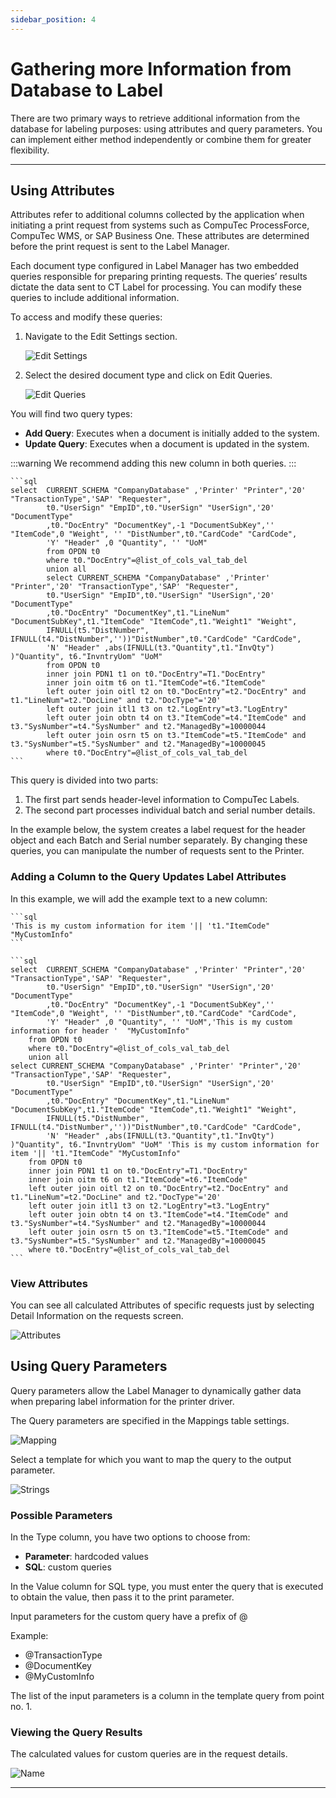 ```yaml
---
sidebar_position: 4
---
```


# Gathering more Information from Database to Label

There are two primary ways to retrieve additional information from the database for labeling purposes: using attributes and query parameters. You can implement either method independently or combine them for greater flexibility.

---

## Using Attributes

Attributes refer to additional columns collected by the application when initiating a print request from systems such as CompuTec ProcessForce, CompuTec WMS, or SAP Business One. These attributes are determined before the print request is sent to the Label Manager.

Each document type configured in Label Manager has two embedded queries responsible for preparing printing requests. The queries’ results dictate the data sent to CT Label for processing. You can modify these queries to include additional information.

To access and modify these queries:

1. Navigate to the Edit Settings section.

    ![Edit Settings](./media/gathering-more-information/edit-settings.webp)
2. Select the desired document type and click on Edit Queries.

    ![Edit Queries](./media/gathering-more-information/edit-queries.webp)

You will find two query types:

- **Add Query**: Executes when a document is initially added to the system.
- **Update Query**: Executes when a document is updated in the system.

:::warning
    We recommend adding this new column in both queries.
:::

    ```sql
    select  CURRENT_SCHEMA "CompanyDatabase" ,'Printer' "Printer",'20' "TransactionType",'SAP' "Requester",
            t0."UserSign" "EmpID",t0."UserSign" "UserSign",'20' "DocumentType"
            ,t0."DocEntry" "DocumentKey",-1 "DocumentSubKey",'' "ItemCode",0 "Weight", '' "DistNumber",t0."CardCode" "CardCode",
            'Y' "Header" ,0 "Quantity", '' "UoM"
            from OPDN t0
            where t0."DocEntry"=@list_of_cols_val_tab_del
            union all
            select CURRENT_SCHEMA "CompanyDatabase" ,'Printer' "Printer",'20' "TransactionType",'SAP' "Requester",
            t0."UserSign" "EmpID",t0."UserSign" "UserSign",'20' "DocumentType"
            ,t0."DocEntry" "DocumentKey",t1."LineNum" "DocumentSubKey",t1."ItemCode" "ItemCode",t1."Weight1" "Weight",
            IFNULL(t5."DistNumber", IFNULL(t4."DistNumber",''))"DistNumber",t0."CardCode" "CardCode",
            'N' "Header" ,abs(IFNULL(t3."Quantity",t1."InvQty") )"Quantity", t6."InvntryUom" "UoM"
            from OPDN t0
            inner join PDN1 t1 on t0."DocEntry"=T1."DocEntry"
            inner join oitm t6 on t1."ItemCode"=t6."ItemCode"
            left outer join oitl t2 on t0."DocEntry"=t2."DocEntry" and t1."LineNum"=t2."DocLine" and t2."DocType"='20'
            left outer join itl1 t3 on t2."LogEntry"=t3."LogEntry"
            left outer join obtn t4 on t3."ItemCode"=t4."ItemCode" and t3."SysNumber"=t4."SysNumber" and t2."ManagedBy"=10000044
            left outer join osrn t5 on t3."ItemCode"=t5."ItemCode" and t3."SysNumber"=t5."SysNumber" and t2."ManagedBy"=10000045
            where t0."DocEntry"=@list_of_cols_val_tab_del
    ```

This query is divided into two parts:

1. The first part sends header-level information to CompuTec Labels.
2. The second part processes individual batch and serial number details.

In the example below, the system creates a label request for the header object and each Batch and Serial number separately. By changing these queries, you can manipulate the number of requests sent to the Printer.

### Adding a Column to the Query Updates Label Attributes

In this example, we will add the example text to a new column:

    ```sql
    'This is my custom information for item '|| 't1."ItemCode" "MyCustomInfo"
    ```

    ```sql
    select  CURRENT_SCHEMA "CompanyDatabase" ,'Printer' "Printer",'20' "TransactionType",'SAP' "Requester",
            t0."UserSign" "EmpID",t0."UserSign" "UserSign",'20' "DocumentType"
            ,t0."DocEntry" "DocumentKey",-1 "DocumentSubKey",'' "ItemCode",0 "Weight", '' "DistNumber",t0."CardCode" "CardCode",
            'Y' "Header" ,0 "Quantity", '' "UoM",'This is my custom information for header '  "MyCustomInfo"
        from OPDN t0
        where t0."DocEntry"=@list_of_cols_val_tab_del
        union all
    select CURRENT_SCHEMA "CompanyDatabase" ,'Printer' "Printer",'20' "TransactionType",'SAP' "Requester",
            t0."UserSign" "EmpID",t0."UserSign" "UserSign",'20' "DocumentType"
            ,t0."DocEntry" "DocumentKey",t1."LineNum" "DocumentSubKey",t1."ItemCode" "ItemCode",t1."Weight1" "Weight",
            IFNULL(t5."DistNumber", IFNULL(t4."DistNumber",''))"DistNumber",t0."CardCode" "CardCode",
            'N' "Header" ,abs(IFNULL(t3."Quantity",t1."InvQty") )"Quantity", t6."InvntryUom" "UoM" 'This is my custom information for item '|| 't1."ItemCode" "MyCustomInfo"
        from OPDN t0
        inner join PDN1 t1 on t0."DocEntry"=T1."DocEntry"
        inner join oitm t6 on t1."ItemCode"=t6."ItemCode"
        left outer join oitl t2 on t0."DocEntry"=t2."DocEntry" and t1."LineNum"=t2."DocLine" and t2."DocType"='20'
        left outer join itl1 t3 on t2."LogEntry"=t3."LogEntry"
        left outer join obtn t4 on t3."ItemCode"=t4."ItemCode" and t3."SysNumber"=t4."SysNumber" and t2."ManagedBy"=10000044
        left outer join osrn t5 on t3."ItemCode"=t5."ItemCode" and t3."SysNumber"=t5."SysNumber" and t2."ManagedBy"=10000045
        where t0."DocEntry"=@list_of_cols_val_tab_del
    ```

### View Attributes

You can see all calculated Attributes of specific requests just by selecting Detail Information on the requests screen.

![Attributes](./media/gathering-more-information/attributes.webp)

## Using Query Parameters

Query parameters allow the Label Manager to dynamically gather data when preparing label information for the printer driver.

The Query parameters are specified in the Mappings table settings.

![Mapping](./media/gathering-more-information/mapping-table.webp)

Select a template for which you want to map the query to the output parameter.

![Strings](./media/gathering-more-information/strings.webp)

### Possible Parameters

In the Type column, you have two options to choose from:

- **Parameter**: hardcoded values
- **SQL**: custom queries

In the Value column for SQL type, you must enter the query that is executed to obtain the value, then pass it to the print parameter.

Input parameters for the custom query have a prefix of @

Example:

- @TransactionType
- @DocumentKey
- @MyCustomInfo

The list of the input parameters is a column in the template query from point no. 1.

### Viewing the Query Results

The calculated values for custom queries are in the request details.

![Name](./media/gathering-more-information/name.webp)

---
